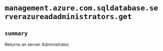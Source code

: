 # `management.azure.com.sqldatabase.serverazureadadministrators.get`

## `summary`
Returns an server Administrator.


